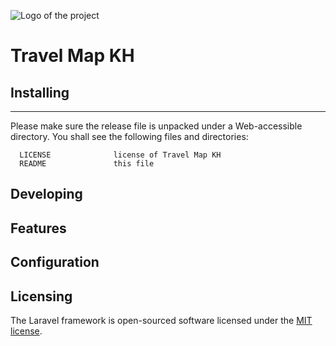 ![Logo of the project](https://raw.githubusercontent.com/denisavin/denisavin.github.io/master/travelmapkh/googledev.png)

# Travel Map KH

## Installing
------------

Please make sure the release file is unpacked under a Web-accessible directory. You shall see the following files and directories:

      LICENSE              license of Travel Map KH
      README               this file


## Developing

## Features

## Configuration

## Licensing
The Laravel framework is open-sourced software licensed under the [MIT license](https://opensource.org/licenses/MIT).
